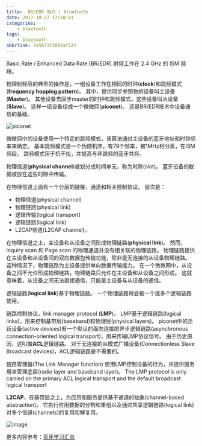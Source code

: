 ```yaml
---
title:  BR/EDR 简介 | bluetooth
date: 2017-10-27 17:50:41
categories:
    - bluetooth
tags:
    - bluetooth
abbrlink: 7e5873f2892af121
---
```



Basic Rate / Enhanced Data Rate (BR/EDR) 射频工作在 2.4 GHz 的 ISM 频段。

物理射频层的典型的操作是，一组设备工作在相同的时钟(**clock**)和跳频模式(**frequency hopping pattern**)。
其中，提供同步参照物的设备叫主设备(**Master**)。
其他设备去同步master的时钟和跳频模式，这些设备叫从设备(**Slave**)。
这样一组设备组成一个微微网(**piconet**)。
这是BR/EDR技术中设备通信的基础。

![piconet](http://qiniu.wangjinle.com/BluetoothPiconet-de.png)

微微网中的设备使用一个特定的跳频模式，该算法通过主设备的蓝牙地址和时钟频率来确定。
基本跳频模式是一个伪随机序，有79个频率，被1MHz相分离，在ISM频段。
跳频模式用于抗干扰，并提高与非跳频的蓝牙共存。

物理信道(**physical channel**)被划分成时间单元，称为时隙(slot)。
蓝牙设备的数据被放在这些时隙中传输。

在物理信道上面有一个分层的链接，通道和相关控制协议。
层次是：
* 物理信道(physical channel)
* 物理链路(physical link)
* 逻辑传输(logical transport)
* 逻辑链路(logical link)
* L2CAP信道(L2CAP channel)。

在物理信道之上，主设备和从设备之间形成物理链路(**physical link**)。
然而，Inquiry scan 和 Page scan 的物理通道并没有相关联的物理链路。
物理链路提供在主设备和从设备间的双向数据包传输功能，除非是无连接的从设备物理链路。
这种情况下，物理链路为主设备提供单向数据传输能力。
在一个微微网中，从设备之间不允许形成物理链路，物理链路只允许在主设备和从设备之间形成。
这就意味着，从设备之间无法直接通信，只能是主设备与从设备的通信。

逻辑链路(**logical link**)基于物理链路。
一个物理链路将会被一个或多个逻辑链路使用。

链路控制协议，link manager protocol (**LMP**)。
LMP基于逻辑链路(logical links)，用来控制基带层(baseband)和物理层(physical layers)。
piconet中的活跃设备(active devices)有一个默认的面向连接的异步逻辑链路(asynchronous connection-oriented logical transport)，用来传输LMP协议信号。
由于历史原因，这叫做**ACL**逻辑链路。
对于无连接的从模式广播设备(Connectionless Slave Broadcast devices)，ACL逻辑链路是不需要的。

链路管理器(The Link Manager function) 使用LMP控制设备的行为，并提供服务用来管理底层(radio layer and baseband layer)。
The LMP protocol is only carried on the primary ACL logical transport and the default broadcast logical transport

**L2CAP**，在基带层之上，为应用和服务提供基于通道的抽象(channel-based abstraction)。
它执行应用数据的分割和重组以及通过共享逻辑链路(logical link)对多个信道(channels)的复用和解复用。

![image](http://qiniu.wangjinle.com/bluetooth-protocol-stack.jpg)


更多内容参考：[蓝牙学习汇总](http://blog.wangjinle.com/posts/20d772a1ef9ec588.html)
